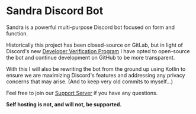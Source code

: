 # Sandra Discord Bot
Sandra is a powerful multi-purpose Discord bot focused on form and function.

Historically this project has been closed-source on GitLab, but in light of Discord's new
[Developer Verification Program](https://support.discordapp.com/hc/en-us/articles/360040720412)
I have opted to open-source the bot and continue development on GitHub to be more transparent.

With this I will also be rewriting the bot from the ground up using Kotlin to ensure we are maximizing
Discord's features and addressing any privacy concerns that may arise. (And to keep very old commits to myself...)

Feel free to join our [Support Server](https://sandrabot.com/support) if you have any questions.

**Self hosting is not, and will not, be supported.**
